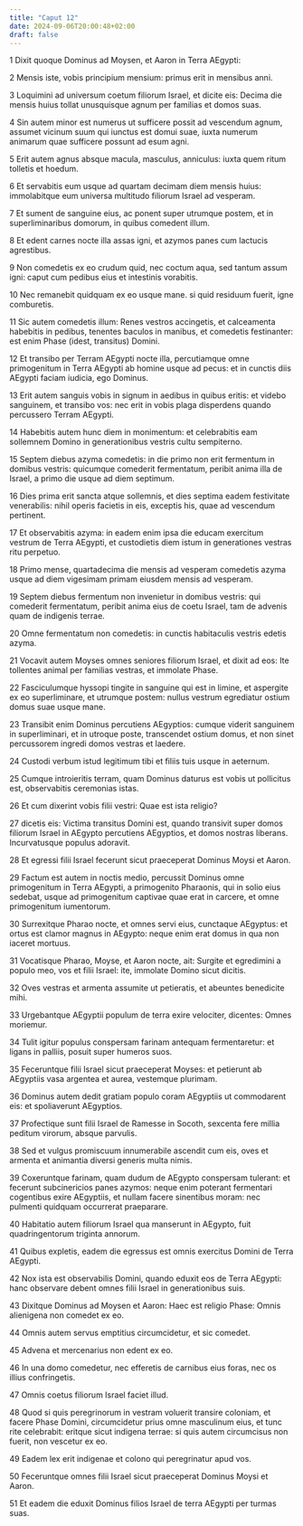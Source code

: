 ```yaml
---
title: "Caput 12"
date: 2024-09-06T20:00:48+02:00
draft: false
---
```



1 Dixit quoque Dominus ad Moysen, et Aaron in Terra AEgypti:

2 Mensis iste, vobis principium mensium: primus erit in mensibus anni.

3 Loquimini ad universum coetum filiorum Israel, et dicite eis: Decima die mensis huius tollat unusquisque agnum per familias et domos suas.

4 Sin autem minor est numerus ut sufficere possit ad vescendum agnum, assumet vicinum suum qui iunctus est domui suae, iuxta numerum animarum quae sufficere possunt ad esum agni.

5 Erit autem agnus absque macula, masculus, anniculus: iuxta quem ritum tolletis et hoedum.

6 Et servabitis eum usque ad quartam decimam diem mensis huius: immolabitque eum universa multitudo filiorum Israel ad vesperam.

7 Et sument de sanguine eius, ac ponent super utrumque postem, et in superliminaribus domorum, in quibus comedent illum.

8 Et edent carnes nocte illa assas igni, et azymos panes cum lactucis agrestibus.

9 Non comedetis ex eo crudum quid, nec coctum aqua, sed tantum assum igni: caput cum pedibus eius et intestinis vorabitis.

10 Nec remanebit quidquam ex eo usque mane. si quid residuum fuerit, igne comburetis.

11 Sic autem comedetis illum: Renes vestros accingetis, et calceamenta habebitis in pedibus, tenentes baculos in manibus, et comedetis festinanter: est enim Phase (idest, transitus) Domini.

12 Et transibo per Terram AEgypti nocte illa, percutiamque omne primogenitum in Terra AEgypti ab homine usque ad pecus: et in cunctis diis AEgypti faciam iudicia, ego Dominus.

13 Erit autem sanguis vobis in signum in aedibus in quibus eritis: et videbo sanguinem, et transibo vos: nec erit in vobis plaga disperdens quando percussero Terram AEgypti.

14 Habebitis autem hunc diem in monimentum: et celebrabitis eam sollemnem Domino in generationibus vestris cultu sempiterno.

15 Septem diebus azyma comedetis: in die primo non erit fermentum in domibus vestris: quicumque comederit fermentatum, peribit anima illa de Israel, a primo die usque ad diem septimum.

16 Dies prima erit sancta atque sollemnis, et dies septima eadem festivitate venerabilis: nihil operis facietis in eis, exceptis his, quae ad vescendum pertinent.

17 Et observabitis azyma: in eadem enim ipsa die educam exercitum vestrum de Terra AEgypti, et custodietis diem istum in generationes vestras ritu perpetuo.

18 Primo mense, quartadecima die mensis ad vesperam comedetis azyma usque ad diem vigesimam primam eiusdem mensis ad vesperam.

19 Septem diebus fermentum non invenietur in domibus vestris: qui comederit fermentatum, peribit anima eius de coetu Israel, tam de advenis quam de indigenis terrae.

20 Omne fermentatum non comedetis: in cunctis habitaculis vestris edetis azyma.

21 Vocavit autem Moyses omnes seniores filiorum Israel, et dixit ad eos: Ite tollentes animal per familias vestras, et immolate Phase.

22 Fasciculumque hyssopi tingite in sanguine qui est in limine, et aspergite ex eo superliminare, et utrumque postem: nullus vestrum egrediatur ostium domus suae usque mane.

23 Transibit enim Dominus percutiens AEgyptios: cumque viderit sanguinem in superliminari, et in utroque poste, transcendet ostium domus, et non sinet percussorem ingredi domos vestras et laedere.

24 Custodi verbum istud legitimum tibi et filiis tuis usque in aeternum.

25 Cumque introieritis terram, quam Dominus daturus est vobis ut pollicitus est, observabitis ceremonias istas.

26 Et cum dixerint vobis filii vestri: Quae est ista religio?

27 dicetis eis: Victima transitus Domini est, quando transivit super domos filiorum Israel in AEgypto percutiens AEgyptios, et domos nostras liberans. Incurvatusque populus adoravit.

28 Et egressi filii Israel fecerunt sicut praeceperat Dominus Moysi et Aaron.

29 Factum est autem in noctis medio, percussit Dominus omne primogenitum in Terra AEgypti, a primogenito Pharaonis, qui in solio eius sedebat, usque ad primogenitum captivae quae erat in carcere, et omne primogenitum iumentorum.

30 Surrexitque Pharao nocte, et omnes servi eius, cunctaque AEgyptus: et ortus est clamor magnus in AEgypto: neque enim erat domus in qua non iaceret mortuus.

31 Vocatisque Pharao, Moyse, et Aaron nocte, ait: Surgite et egredimini a populo meo, vos et filii Israel: ite, immolate Domino sicut dicitis.

32 Oves vestras et armenta assumite ut petieratis, et abeuntes benedicite mihi.

33 Urgebantque AEgyptii populum de terra exire velociter, dicentes: Omnes moriemur.

34 Tulit igitur populus conspersam farinam antequam fermentaretur: et ligans in palliis, posuit super humeros suos.

35 Feceruntque filii Israel sicut praeceperat Moyses: et petierunt ab AEgyptiis vasa argentea et aurea, vestemque plurimam.

36 Dominus autem dedit gratiam populo coram AEgyptiis ut commodarent eis: et spoliaverunt AEgyptios.

37 Profectique sunt filii Israel de Ramesse in Socoth, sexcenta fere millia peditum virorum, absque parvulis.

38 Sed et vulgus promiscuum innumerabile ascendit cum eis, oves et armenta et animantia diversi generis multa nimis.

39 Coxeruntque farinam, quam dudum de AEgypto conspersam tulerant: et fecerunt subcinericios panes azymos: neque enim poterant fermentari cogentibus exire AEgyptiis, et nullam facere sinentibus moram: nec pulmenti quidquam occurrerat praeparare.

40 Habitatio autem filiorum Israel qua manserunt in AEgypto, fuit quadringentorum triginta annorum.

41 Quibus expletis, eadem die egressus est omnis exercitus Domini de Terra AEgypti.

42 Nox ista est observabilis Domini, quando eduxit eos de Terra AEgypti: hanc observare debent omnes filii Israel in generationibus suis.

43 Dixitque Dominus ad Moysen et Aaron: Haec est religio Phase: Omnis alienigena non comedet ex eo.

44 Omnis autem servus emptitius circumcidetur, et sic comedet.

45 Advena et mercenarius non edent ex eo.

46 In una domo comedetur, nec efferetis de carnibus eius foras, nec os illius confringetis.

47 Omnis coetus filiorum Israel faciet illud.

48 Quod si quis peregrinorum in vestram voluerit transire coloniam, et facere Phase Domini, circumcidetur prius omne masculinum eius, et tunc rite celebrabit: eritque sicut indigena terrae: si quis autem circumcisus non fuerit, non vescetur ex eo.

49 Eadem lex erit indigenae et colono qui peregrinatur apud vos.

50 Feceruntque omnes filii Israel sicut praeceperat Dominus Moysi et Aaron.

51 Et eadem die eduxit Dominus filios Israel de terra AEgypti per turmas suas.

